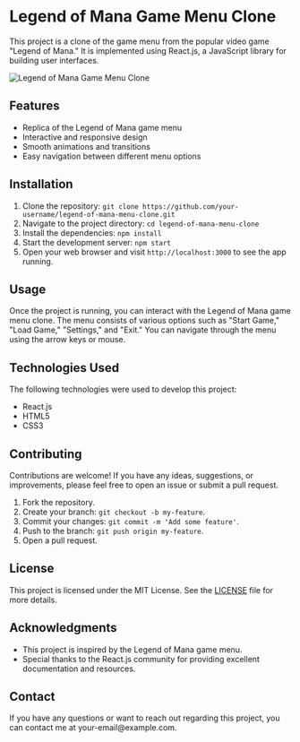 <!DOCTYPE html>
<html>
<body>
  <h1>Legend of Mana Game Menu Clone</h1>

  <p>This project is a clone of the game menu from the popular video game "Legend of Mana." It is implemented using React.js, a JavaScript library for building user interfaces.</p>

  <img src="/src/images/lom-logo" alt="Legend of Mana Game Menu Clone">

  <h2>Features</h2>
  <ul>
    <li>Replica of the Legend of Mana game menu</li>
    <li>Interactive and responsive design</li>
    <li>Smooth animations and transitions</li>
    <li>Easy navigation between different menu options</li>
  </ul>

  <h2>Installation</h2>
  <ol>
    <li>Clone the repository: <code>git clone https://github.com/your-username/legend-of-mana-menu-clone.git</code></li>
    <li>Navigate to the project directory: <code>cd legend-of-mana-menu-clone</code></li>
    <li>Install the dependencies: <code>npm install</code></li>
    <li>Start the development server: <code>npm start</code></li>
    <li>Open your web browser and visit <code>http://localhost:3000</code> to see the app running.</li>
  </ol>

  <h2>Usage</h2>
  <p>Once the project is running, you can interact with the Legend of Mana game menu clone. The menu consists of various options such as "Start Game," "Load Game," "Settings," and "Exit." You can navigate through the menu using the arrow keys or mouse.</p>

  <h2>Technologies Used</h2>
  <p>The following technologies were used to develop this project:</p>
  <ul>
    <li>React.js</li>
    <li>HTML5</li>
    <li>CSS3</li>
  </ul>

  <h2>Contributing</h2>
  <p>Contributions are welcome! If you have any ideas, suggestions, or improvements, please feel free to open an issue or submit a pull request.</p>
  <ol>
    <li>Fork the repository.</li>
    <li>Create your branch: <code>git checkout -b my-feature</code>.</li>
    <li>Commit your changes: <code>git commit -m 'Add some feature'</code>.</li>
    <li>Push to the branch: <code>git push origin my-feature</code>.</li>
    <li>Open a pull request.</li>
  </ol>

  <h2>License</h2>
  <p>This project is licensed under the MIT License. See the <a href="LICENSE">LICENSE</a> file for more details.</p>

  <h2>Acknowledgments</h2>
  <ul>
    <li>This project is inspired by the Legend of Mana game menu.</li>
    <li>Special thanks to the React.js community for providing excellent documentation and resources.</li>
  </ul>

  <h2>Contact</h2>
  <p>If you have any questions or want to reach out regarding this project, you can contact me at your-email@example.com.</p>
</body>

</html>
